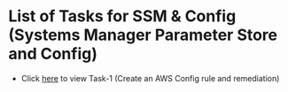 # List of Tasks for SSM & Config (Systems Manager Parameter Store and Config)

- Click [here](./Task-1.md) to view Task-1 (Create an AWS Config rule and remediation)
